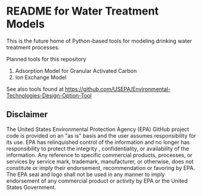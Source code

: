 README for Water Treatment Models
=================================

This is the future home of Python-based tools for modeling drinking water treatment processes.

Planned tools for this repository
1. Adsorption Model for Granular Activated Carbon
2. Ion Exchange Model

See also tools found at https://github.com/USEPA/Environmental-Technologies-Design-Option-Tool

## Disclaimer

The United States Environmental Protection Agency (EPA) GitHub project code is provided on an "as is" basis
and the user assumes responsibility for its use.  EPA has relinquished control of the information and no longer
has responsibility to protect the integrity , confidentiality, or availability of the information.  Any
reference to specific commercial products, processes, or services by service mark, trademark, manufacturer,
or otherwise, does not constitute or imply their endorsement, recommendation or favoring by EPA.  The EPA seal
and logo shall not be used in any manner to imply endorsement of any commercial product or activity by EPA or
the United States Government.
